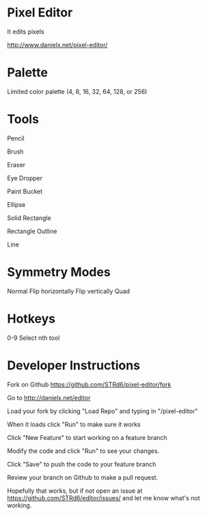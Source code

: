 Pixel Editor
============

It edits pixels

http://www.danielx.net/pixel-editor/

Palette
=======

Limited color palette (4, 8, 16, 32, 64, 128, or 256)

Tools
=====

Pencil

Brush

Eraser

Eye Dropper

Paint Bucket

Ellipse

Solid Rectangle

Rectangle Outline

Line

Symmetry Modes
==============

Normal
Flip horizontally
Flip vertically
Quad

Hotkeys
=======

0-9 Select nth tool

Developer Instructions
======================

Fork on Github https://github.com/STRd6/pixel-editor/fork

Go to http://danielx.net/editor

Load your fork by clicking "Load Repo" and typing in "<username>/pixel-editor"

When it loads click "Run" to make sure it works

Click "New Feature" to start working on a feature branch

Modify the code and click "Run" to see your changes.

Click "Save" to push the code to your feature branch

Review your branch on Github to make a pull request.

Hopefully that works, but if not open an issue at https://github.com/STRd6/editor/issues/
and let me know what's not working.
